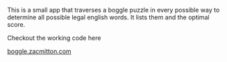 This is a small app that traverses a boggle puzzle in every possible way to determine all possible legal english words. It lists them and the optimal score.

Checkout the working code here

[boggle.zacmitton.com](http://bogle.zacmitton.com)

